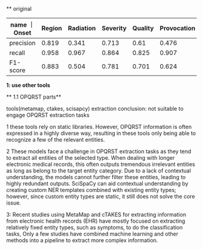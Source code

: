 ** original 
 


 name  ｜ Onset | Region | Radiation | Severity | Quality | Provocation | 
----------|----------|----------|----------|----------|----------|
precision|0.819|0.341|0.713|0.61|0.476|0.456|
recall |0.958|0.967|0.864|0.825|0.907|0.837|
F1-score |0.883|0.504|0.781|0.701|0.624|0.59|


**1: use other tools**

 ** 1.1 OPQRST parts**
 
  tools(metamap, ctakes, scisapcy) extraction conclusion: not suitable to engage OPQRST extraction tasks
  
  1 these tools rely on static libraries. However, OPQRST information is often expressed in a highly diverse way, resulting in these tools only being able to recognize a few of the relevant entities.
  
  2 These models face a challenge in OPQRST extraction tasks as they tend to extract all entities of the selected type. When dealing with longer electronic medical records, this often outputs tremendous irrelevant entities as long as belong to the target entity category. Due to a lack of contextual understanding, the models cannot further filter these entities, leading to highly redundant outputs. SciSpaCy can aid contextual understanding by creating custom NER templates combined with existing entity types; however, since custom entity types are static, it still does not solve the core issue.

  3: Recent studies using MetaMap and cTAKES for extracting information from electronic health records (EHR) have mostly focused on extracting relatively fixed entity types, such as symptoms, to do the classification tasks,  Only a few studies have combined machine learning and other methods into a pipeline to extract more complex information.

